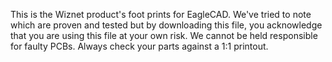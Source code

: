 This is the Wiznet product's foot prints for EagleCAD.
We've tried to note which are proven and tested but by downloading this file, you acknowledge that you are using this file at your own risk. We cannot be held responsible for faulty PCBs. Always check your parts against a 1:1 printout.
